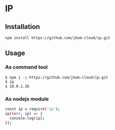 # IP

## Installation

```bash
npm install https://github.com/jkom-cloud/ip.git
```

## Usage

### As command tool

```bash
$ npm i -g https://github.com/jkom-cloud/ip.git
$ ip
$ 10.0.1.16
```

### As nodejs module

```bash
const ip = require('ip');
ip((err, ip) => {
  console.log(ip);
});
```